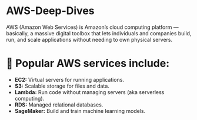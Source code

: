 # AWS-Deep-Dives
AWS (Amazon Web Services) is Amazon’s cloud computing platform — basically, a massive digital toolbox that lets individuals and companies build, run, and scale applications without needing to own physical servers.

# 🧰 Popular AWS services include:

* **EC2:** Virtual servers for running applications.
* **S3:** Scalable storage for files and data.
* **Lambda:** Run code without managing servers (aka serverless computing).
* **RDS:** Managed relational databases.
* **SageMaker:** Build and train machine learning models.